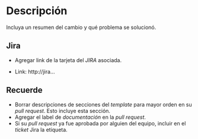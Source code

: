 # Descripción

Incluya un resumen del cambio y qué problema se solucionó.

## Jira

- Agregar link de la tarjeta del _JIRA_ asociada.

* Link: http://jira...

## Recuerde

- Borrar descripciones de secciones del _template_ para mayor orden en su _pull request_. Esto incluye esta sección.
- Agregar el label de _documentación_ en la _pull request_.
- Si su _pull request_ ya fue aprobada por alguien del equipo, incluir en el _ticket_ Jira la etiqueta.

